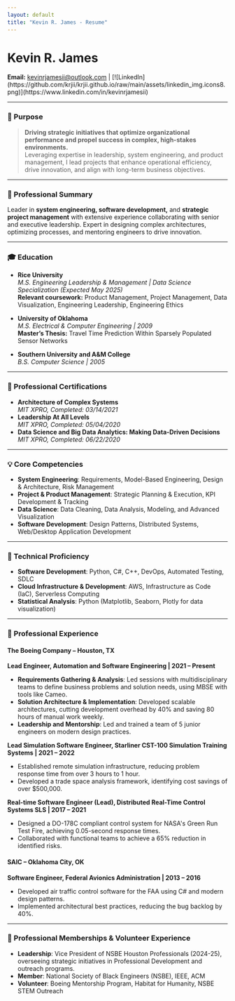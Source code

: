 ```yaml
---
layout: default
title: "Kevin R. James - Resume"
---
```


<div class="header">
  <h1>Kevin R. James</h1>
  <p>
    <strong>Email:</strong> <a href="mailto:kevinrjamesii@outlook.com">kevinrjamesii@outlook.com</a> |  
    [![LinkedIn](https://github.com/krjii/krjii.github.io/raw/main/assets/linkedin_img.icons8.png)](https://www.linkedin.com/in/kevinrjamesii)
  </p>
</div>

---

### 🎯 Purpose
> **Driving strategic initiatives that optimize organizational performance and propel success in complex, high-stakes environments.**  
> Leveraging expertise in leadership, system engineering, and product management, I lead projects that enhance operational efficiency, drive innovation, and align with long-term business objectives.

---

### 💼 Professional Summary
Leader in **system engineering, software development,** and **strategic project management** with extensive experience collaborating with senior and executive leadership. Expert in designing complex architectures, optimizing processes, and mentoring engineers to drive innovation.

---

### 🎓 Education

- **Rice University**  
  *M.S. Engineering Leadership & Management | Data Science Specialization (Expected May 2025)*  
  **Relevant coursework:** Product Management, Project Management, Data Visualization, Engineering Leadership, Engineering Ethics

- **University of Oklahoma**  
  *M.S. Electrical & Computer Engineering | 2009*  
  **Master’s Thesis:** Travel Time Prediction Within Sparsely Populated Sensor Networks

- **Southern University and A&M College**  
  *B.S. Computer Science | 2005*  

---

### 📜 Professional Certifications
- **Architecture of Complex Systems**  
  *MIT XPRO, Completed: 03/14/2021*
- **Leadership At All Levels**  
  *MIT XPRO, Completed: 05/04/2020*
- **Data Science and Big Data Analytics: Making Data-Driven Decisions**  
  *MIT XPRO, Completed: 06/22/2020*

---

### 💡 Core Competencies
- **System Engineering**: Requirements, Model-Based Engineering, Design & Architecture, Risk Management
- **Project & Product Management**: Strategic Planning & Execution, KPI Development & Tracking
- **Data Science**: Data Cleaning, Data Analysis, Modeling, and Advanced Visualization
- **Software Development**: Design Patterns, Distributed Systems, Web/Desktop Application Development

---

### 🔧 Technical Proficiency

- **Software Development**: Python, C#, C++, DevOps, Automated Testing, SDLC  
- **Cloud Infrastructure & Development**: AWS, Infrastructure as Code (IaC), Serverless Computing  
- **Statistical Analysis**: Python (Matplotlib, Seaborn, Plotly for data visualization)

---

### 👔 Professional Experience

#### The Boeing Company – Houston, TX

**Lead Engineer, Automation and Software Engineering | 2021 – Present**  
- **Requirements Gathering & Analysis**: Led sessions with multidisciplinary teams to define business problems and solution needs, using MBSE with tools like Cameo.  
- **Solution Architecture & Implementation**: Developed scalable architectures, cutting development overhead by 40% and saving 80 hours of manual work weekly.  
- **Leadership and Mentorship**: Led and trained a team of 5 junior engineers on modern design practices.

**Lead Simulation Software Engineer, Starliner CST-100 Simulation Training Systems | 2021 – 2022**  
- Established remote simulation infrastructure, reducing problem response time from over 3 hours to 1 hour.
- Developed a trade space analysis framework, identifying cost savings of over $500,000.

**Real-time Software Engineer (Lead), Distributed Real-Time Control Systems SLS | 2017 – 2021**  
- Designed a DO-178C compliant control system for NASA's Green Run Test Fire, achieving 0.05-second response times.
- Collaborated with functional teams to achieve a 65% reduction in identified risks.

#### SAIC – Oklahoma City, OK

**Software Engineer, Federal Avionics Administration | 2013 – 2016**  
- Developed air traffic control software for the FAA using C# and modern design patterns.
- Implemented architectural best practices, reducing the bug backlog by 40%.

---

### 🤝 Professional Memberships & Volunteer Experience
- **Leadership**: Vice President of NSBE Houston Professionals (2024-25), overseeing strategic initiatives in Professional Development and outreach programs.
- **Member**: National Society of Black Engineers (NSBE), IEEE, ACM  
- **Volunteer**: Boeing Mentorship Program, Habitat for Humanity, NSBE STEM Outreach

